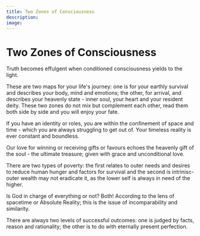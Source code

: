 ```yaml
---
title: Two Zones of Consciousness
description:
image:
---
```


# Two Zones of Consciousness

Truth becomes effulgent when conditioned consciousness yields to the light. 

These are two maps for your life's journey: one is for your earthly survival and describes your body, mind and emotions; the other, for arrival, and describes your heavenly state - inner soul, your heart and your resident deity. These two zones do not mix but complement each other, read them both side by side and you will enjoy your fate.

If you have an identity or roles, you are within the confinement of space and time - which you are always struggling to get out of. Your timeless reality is ever constant and boundless.  

Our love for winning or receiving gifts or favours echoes the heavenly gift of the soul - the ultimate treasure; given with grace and unconditional love.   

There are two types of poverty: the first relates to outer needs and desires to reduce human hunger and factors for survival and the second is intrinisc- outer wealth may not eradicate it, as the lower self is always in need of the higher.

Is God in charge of everything or not? Both! According to the lens of spacetime or Absolute Reality; this is the issue of incomparability and similarity.  

There are always two levels of successful outcomes: one is judged by facts, reason and rationality; the other is to do with eternally present perfection.  

